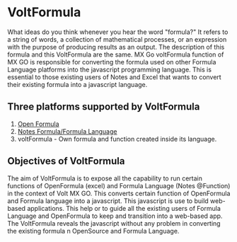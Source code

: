 
# VoltFormula

What ideas do you think whenever you hear the word "formula?" It refers to a string of words, a collection of mathematical processes, or an expression with the purpose of producing results as an output. The description of this formula and this VoltFormula are the same. MX Go voltFormula  function of MX GO is responsible for converting the formula used on other Formula Language platforms into the javascript programming language. This is essential to those existing users of Notes and Excel that wants to convert their existing formula into a javascript language. 

## Three platforms supported by VoltFormula

 1. [Open Formula](https://docs.oasis-open.org/office/OpenDocument/v1.3/OpenDocument-v1.3-part4-formula.html)
 2. [Notes Formula/Formula Language](https://help.hcltechsw.com/dom_designer/10.0.1/basic/H_NOTES_FORMULA_LANGUAGE.html)
 3.  voltFormula - Own formula and function created inside its language.

## Objectives of VoltFormula

The aim of VoltFormula is to expose all the capability to run certain functions of OpenFormula (excel) and Formula Language (Notes @Function) in the context of Volt MX GO. This converts certain function of OpenFormula and Formula language into a javascript. This javascript is use to build web-based applications. This help or to guide all the existing users of Formula Language and OpenFormula to keep and transition into a web-based app. The VoltFormula reveals the javascript without any problem in converting the existing formula n OpenSource and Formula Language.

        


